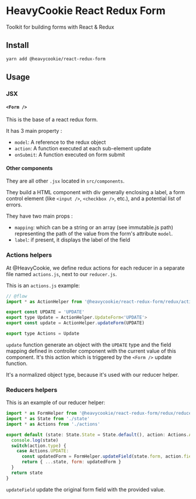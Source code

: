 # HeavyCookie React Redux Form

Toolkit for building forms with React & Redux

## Install

```bash
yarn add @heavycookie/react-redux-form
```

## Usage

### JSX

#### `<Form />`
This is the base of a react redux form.

It has 3 main property :
* `model`: A reference to the redux object
* `action`: A function executed at each sub-element update
* `onSubmit`: A function executed on form submit

#### Other components

They are all other `.jsx` located in `src/components`.

They build a HTML component with div generally enclosing a label, a form control element (like `<input />`, `<checkbox />`, etc.), and a potential list of errors.

They have two main props :
* `mapping`: which can be a string or an array (see immutable.js path) representing the path of the value from the form's attribute `model`.
* `label`: if present, it displays the label of the field

### Actions helpers

At @HeavyCookie, we define redux actions for each reducer in a separate file named `actions.js`, next to our `reducer.js`.

This is an `actions.js` example:

```js
// @flow
import * as ActionHelper from '@heavycookie/react-redux-form/redux/actions'

export const UPDATE = 'UPDATE'
export type Update = ActionHelper.UpdateForm<'UPDATE'>
export const update = ActionHelper.updateForm(UPDATE)

export type Actions = Update
```

`update` function generate an object with the `UPDATE` type and the field mapping defined in controller component with the current value of this component. It's this action which is triggered by the `<Form />` update function.

It's a normalized object type, because it's used with our reducer helper.

### Reducers helpers

This is an example of our reducer helper:
```js
import * as FormHelper from '@heavycookie/react-redux-form/redux/reducer'
import * as State from './state'
import * as Actions from './actions'

export default (state: State.State = State.default(), action: Actions.Actions): State.State => {
  console.log(state)
  switch(action.type) {
    case Actions.UPDATE:
      const updatedForm = FormHelper.updateField(state.form, action.field, action.value)
      return { ...state, form: updatedForm }
  }
  return state
}
```

`updateField` update the original form field with the provided value.
